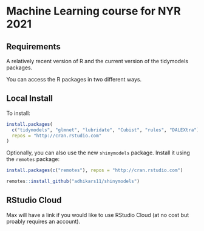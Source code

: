 # Machine Learning course for NYR 2021

## Requirements

A relatively recent version of R and the current version of the tidymodels packages. 

You can access the R packages in two different ways.

## Local Install

To install:

```r
install.packages(
  c("tidymodels", "glmnet", "lubridate", "Cubist", "rules", "DALEXtra"), 
  repos = "http://cran.rstudio.com"
)
```

Optionally, you can also use the new `shinymodels` package. Install it using the `remotes` package:

```r
install.packages(c("remotes"), repos = "http://cran.rstudio.com")

remotes::install_github("adhikars11/shinymodels")
```

## RStudio Cloud

Max will have a link if you would like to use RStudio Cloud (at no cost but proably requires an  account). 
